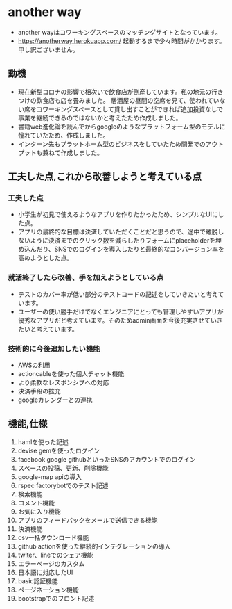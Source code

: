 # another way
- another wayはコワーキングスペースのマッチングサイトとなっています。
- https://anotherway.herokuapp.com/ 起動するまで少々時間がかかります。申し訳ございません。
## 動機
- 現在新型コロナの影響で相次いで飲食店が倒産しています。私の地元の行きつけの飲食店も店を畳みました。
居酒屋の昼間の空席を見て、使われていない席をコワーキングスペースとして貸し出すことができれば追加投資なしで事業を継続できるのではないかと考えたため作成しました。
- 書籍web進化論を読んでからgoogleのようなプラットフォーム型のモデルに憧れていたため、作成しました。
- インターン先もプラットホーム型のビジネスをしていたため開発でのアウトプットも兼ねて作成しました。

## 工夫した点,これから改善しようと考えている点
 ### 工夫した点
 - 小学生が初見で使えるようなアプリを作りたかったため、シンプルなUIにした点。
 - アプリの最終的な目標は決済していただくことだと思うので、途中で離脱しないように決済までのクリック数を減らしたりフォームにplaceholderを埋め込んだり、SNSでのログインを導入したりと最終的なコンバージョン率を高めようとした点。
 ### 就活終了したら改善、手を加えようとしている点
 - テストのカバー率が低い部分のテストコードの記述をしていきたいと考えています。
 - ユーザーの使い勝手だけでなくエンジニアにとっても管理しやすいアプリが優秀なアプリだと考えています。そのためadmin画面を今後充実させていきたいと考えています。
 ### 技術的に今後追加したい機能
 - AWSの利用
 - actioncableを使った個人チャット機能
 - より柔軟なレスポンシブへの対応
 - 決済手段の拡充
 - googleカレンダーとの連携

## 機能,仕様
1. hamlを使った記述
1. devise gemを使ったログイン                              
1. facebook google githubといったSNSのアカウントでのログイン
1. スペースの投稿、更新、削除機能
1. google-map apiの導入                
1. rspec factorybotでのテスト記述
1. 検索機能
1. コメント機能                            
1. お気に入り機能
1. アプリのフィードバックをメールで送信できる機能
1. 決済機能
1. csv一括ダウンロード機能
1. github actionを使った継続的インテグレーションの導入
1. twiter、lineでのシェア機能                           
1. エラーページのカスタム
1. 日本語に対応したUI
1. basic認証機能
1. ページネーション機能
1. bootstrapでのフロント記述


